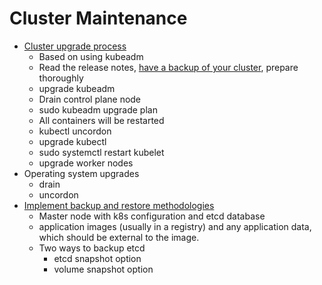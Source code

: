 # Cluster Maintenance

- [Cluster upgrade process](https://kubernetes.io/docs/tasks/administer-cluster/kubeadm/kubeadm-upgrade/)
  - Based on using kubeadm
  - Read the release notes, [have a backup of your cluster](https://kubernetes.io/docs/tasks/administer-cluster/configure-upgrade-etcd/#backing-up-an-etcd-cluster), prepare thoroughly
  - upgrade kubeadm
  - Drain control plane node
  - sudo kubeadm upgrade plan
  - All containers will be restarted
  - kubectl uncordon
  - upgrade kubectl
  - sudo systemctl restart kubelet
  - upgrade worker nodes
- Operating system upgrades
  - drain
  - uncordon
- [Implement backup and restore methodologies](https://kubernetes.io/docs/tasks/administer-cluster/configure-upgrade-etcd/#backing-up-an-etcd-cluster)
  - Master node with k8s configuration and etcd database
  - application images (usually in a registry) and any application data, which should be external to the image.
  - Two ways to backup etcd
    - etcd snapshot option
    - volume snapshot option
    